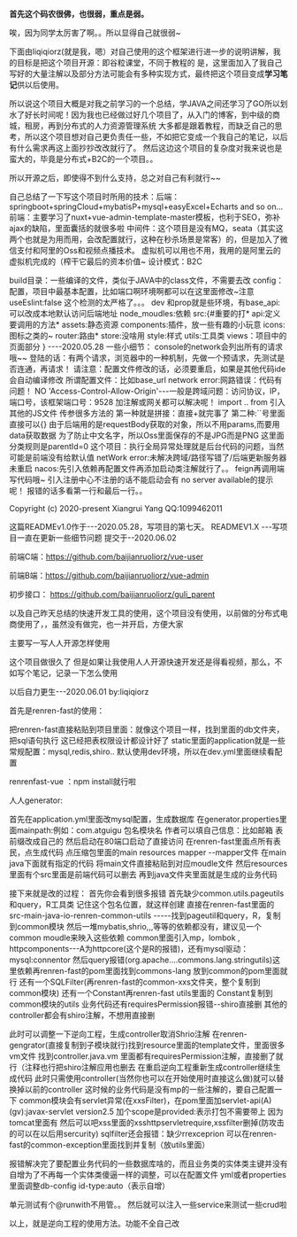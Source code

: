 **首先这个码农很佛，也很弱，重点是弱。**

唉，因为同学太厉害了啊。。所以显得自己就很弱~

下面由liqiqiorz(就是我，嗯）对自己使用的这个框架进行进一步的说明讲解，我的目标是把这个项目开源：即谷粒课堂，不同于教程的
是，这里面加入了我自己写好的大量注解以及部分方法可能会有多种实现方式，最终把这个项目变成**学习笔记**供以后使用。

所以说这个项目大概是对我之前学习的一个总结，学JAVA之间还学习了GO所以划水了好长时间呢！因为我也已经做过好几个项目了，从入门的博客，到中级的商城，租房，再到分布式的人力资源管理系统
大多都是跟着教程，而缺乏自己的思考，所以这个项目想对自己更负责任一些，不如把它变成一个我自己的笔记，以后有什么需求再这上面抄抄改改就行了。
然后这边这个项目的复杂度对我来说也是蛮大的，毕竟是分布式+B2C的一个项目。。

所以开源之后，即使得不到什么支持，总之对自己有利就行~~

自己总结了一下写这个项目时所用的技术：后端：springboot+springCloud+mybatisP+mysql+easyExcel+Echarts and so on...
前端：主要学习了nuxt+vue-admin-template-master模板，也利于SEO，弥补ajax的缺陷，里面囊括的就很多啦
中间件：这个项目是没有MQ，seata（其实这两个也就是为用而用，会改配置就行，这种在秒杀场景是常客）的，但是加入了微信支付和阿里的Oss和视频点播技术。
虚拟机可以用也不用，我用的是阿里云的虚拟机完成的（榨干它最后的资本价值~
设计模式：B2C

build目录：一些编译的文件，类似于JAVA中的class文件，不需要去改
config：配置，项目中最基本配置，比如端口啊环境啊都可以在这里面修改~注意useEslint:false  这个检测的太严格了。。。
dev 和prop就是些环境，有base_api:可以改成本地默认访问后端地址
node_moudles:依赖
src:{#重要的打*
api:定义要调用的方法*
assets:静态资源
components:插件，放一些有趣的小玩意
icons:图标之类的~
router:路由*
store:没啥用
style:样式
utils:工具类
views：项目中的页面部分
}    ----2020.05.28
一些小细节：
console的network会列出所有的请求哦~~
登陆的话：有两个请求，浏览器中的一种机制，先做一个预请求，先测试是否连通，再请求！
请注意：配置文件修改的话，必须要重启，如果是其他代码ide会自动编译修改
所谓配置文件：比如base_url
network error:网路错误：代码有问题！
NO 'Access-Control-Allow-Origin'---一般是跨域问题：访问协议，IP，端口号，该框架端口号：9528
加注解或网关都可以解决呢！
import .. from 引入其他的JS文件
传参很多方法的
第一种就是拼接：直接+就完事了
第二种:``号里面直接可以{}
由于后端用的是requestBody获取的对象，所以不用params,而要用data获取数据
为了防止中文名字，所以Oss里面保存的不是JPG而是PNG
这里面分类规则是parentId=0
这个项目：执行全局异常处理就是后台代码的问题，当然可能是前端没有给默认值
netWork error:未解决跨域/路径写错了/后端更新服务器未重启
nacos:先引入依赖再配置文件再添加启动类注解就行了。。
feign再调用端写代码哦~
引入注册中心不注册的话不能启动会有 no server available的提示呢！
报错的话多看第一行和最后一行。。

Copyright (c) 2020-present Xiangrui Yang QQ:1099462011

这篇READMEv1.0作于---2020.05.28，写项目的第七天。
READMEV1.X ---写项目一直在更新一些细节问题
提交于--2020.06.02

前端C端：https://github.com/baijianruoliorz/vue-user

前端B端：https://github.com/baijianruoliorz/vue-admin

初步接口：
https://github.com/baijianruoliorz/guli_parent


以及自己昨天总结的快速开发工具的使用，这个项目没有使用，以前做的分布式电商使用了，，虽然没有做完，也一并开启，方便大家

主要写一写人人开源怎样使用

这个项目做很久了 但是如果让我使用人人开源快速开发还是得看视频，那么，不如写个笔记，记录一下怎么使用

以后自力更生---2020.06.01
  by:liqiqiorz
  
  
首先是renren-fast的使用：

把renren-fast直接粘贴到项目里面：就像这个项目一样，找到里面的db文件夹，把sql语句执行
这已经把表权限设计都设计好了 static里面的application就是一些常规配置：mysql,redis,shiro..
默认使用dev环境，所以在dev.yml里面继续看配置

renrenfast-vue ：npm install就行啦

人人generator:

首先在application.yml里面改mysql配置，生成数据库
在generator.properties里面mainpath:例如：com.atguigu
包名模块名
作者可以填自己信息：比如邮箱
表前缀改成自己的
然后启动在80端口启动了直接访问
在renren-fast里面点所有表民，点生成代码
点压缩包里面的main resources mapper --mapper文件
在main java下面就有指定的代码
将main文件直接粘贴到对应moudle文件 
然后resources里面有个src里面是前端代码可以删去
再到java文件夹里面就是生成的业务代码

接下来就是改的过程：
首先你会看到很多报错
首先缺少common.utils.pageutils 和query，R工具类 记住这个包名位置，就这样创建
直接在renren-fast里面的src-main-java-io-renren-common-utils -----找到pageutil和query，R，复制到common模块
然后一堆mybatis,shrio,,,等等的依赖都没有，建议见一个common moudle来映入这些依赖
common里面引入mp，lombok , httpcomponents---A为httpcore(这个是R的报错)，还有mysql驱动：mysql:connentor
然后query报错(org.apache....commons.lang.stringutils)这里依赖再renren-fast的pom里面找到commons-lang
放到common的pom里面就行
还有一个SQLFilter(再renren-fast的common-xxs文件夹，整个复制到common模块)
还有一个Constant再renren-fast utils里面的 Constant复制到common模块的utils
业务代码还有requiresPermission报错--shiro直接删 其他的controller都会有shiro注解，不想用直接删

此时可以调整一下逆向工程，生成controller取消Shrio注解
在renren-gengrator(直接复制到子模块就行)找到resource里面的template文件，里面很多vm文件
找到controller.java.vm 里面都有requiresPermission注解，直接删了就行（注释也行把shiro注解应用也删去
在重启逆向工程重新生成controller继续生成代码
此时只需使用controller(当然你也可以在开始使用时直接这么做)就可以替换掉以前的controller
这时候的业务代码是没有mp的一些注解的，要自己配置一下
common模块会有servlet异常(在xxsFilter)，在pom里面加servlet-api(A) (gv):javax-servlet version2.5 加个scope是provided:表示打包不需要带上
因为tomcat里面有 然后可以吧xss里面的xsshttpservletrequire,xssfilter删掉(防攻击的可以在以后用sercurity)
sqlfilter还会报错：缺少rrexceprion 可以在renren-fast的common-exception里面找到并复制（放utils里面）

报错解决完了要配置业务代码的一些数据库啥的，而且业务类的实体类主键并没有自增为了不再每一个实体类傻逼一样的调整，可以在配置文件
yml或者properties里面调整db-config id-type:auto（表示自增）

单元测试有个@runwith不用管。。
然后就可以注入一些service来测试一些crud啦


以上，就是逆向工程的使用方法。功能不全自己改





